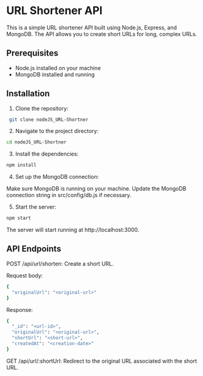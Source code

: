 # URL Shortener API

This is a simple URL shortener API built using Node.js, Express, and MongoDB. The API allows you to create short URLs for long, complex URLs.

## Prerequisites

- Node.js installed on your machine
- MongoDB installed and running

## Installation

1. Clone the repository:
```bash
 git clone nodeJS_URL-Shortner
```

2. Navigate to the project directory:

```bash
cd nodeJS_URL-Shortner

```

3. Install the dependencies:

```bash
npm install
```

4. Set up the MongoDB connection:

Make sure MongoDB is running on your machine.
Update the MongoDB connection string in src/config/db.js if necessary.

5. Start the server:

```bash
npm start

```

The server will start running at http://localhost:3000.

## API Endpoints

POST /api/url/shorten: Create a short URL.

Request body:

```bash
{
  "originalUrl": "<original-url>"
}
```

Response:

```bash
{
  "_id": "<url-id>",
  "originalUrl": "<original-url>",
  "shortUrl": "<short-url>",
  "createdAt": "<creation-date>"
}
```

GET /api/url/:shortUrl: Redirect to the original URL associated with the short URL.                  
